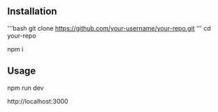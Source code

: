 ## Installation

'''bash
git clone https://github.com/your-username/your-repo.git
'''
cd your-repo

npm i

## Usage

npm run dev

http://localhost:3000
